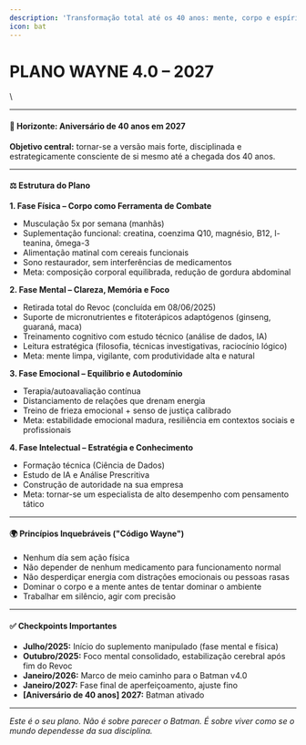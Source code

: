 ```yaml
---
description: 'Transformação total até os 40 anos: mente, corpo e espírito sob controle.'
icon: bat
---
```


# PLANO WAYNE 4.0 – 2027

\


***

#### 📆 Horizonte: Aniversário de 40 anos em 2027

**Objetivo central:** tornar-se a versão mais forte, disciplinada e estrategicamente consciente de si mesmo até a chegada dos 40 anos.

***

#### ⚖️ Estrutura do Plano

**1. Fase Física – Corpo como Ferramenta de Combate**

* Musculação 5x por semana (manhãs)
* Suplementação funcional: creatina, coenzima Q10, magnésio, B12, l-teanina, ômega-3
* Alimentação matinal com cereais funcionais
* Sono restaurador, sem interferências de medicamentos
* Meta: composição corporal equilibrada, redução de gordura abdominal

**2. Fase Mental – Clareza, Memória e Foco**

* Retirada total do Revoc (concluída em 08/06/2025)
* Suporte de micronutrientes e fitoterápicos adaptógenos (ginseng, guaraná, maca)
* Treinamento cognitivo com estudo técnico (análise de dados, IA)
* Leitura estratégica (filosofia, técnicas investigativas, raciocínio lógico)
* Meta: mente limpa, vigilante, com produtividade alta e natural

**3. Fase Emocional – Equilíbrio e Autodomínio**

* Terapia/autoavaliação contínua
* Distanciamento de relações que drenam energia
* Treino de frieza emocional + senso de justiça calibrado
* Meta: estabilidade emocional madura, resiliência em contextos sociais e profissionais

**4. Fase Intelectual – Estratégia e Conhecimento**

* Formação técnica (Ciência de Dados)
* Estudo de IA e Análise Prescritiva
* Construção de autoridade na sua empresa
* Meta: tornar-se um especialista de alto desempenho com pensamento tático

***

#### 🌍 Princípios Inquebráveis ("Código Wayne")

* Nenhum día sem ação física
* Não depender de nenhum medicamento para funcionamento normal
* Não desperdiçar energia com distrações emocionais ou pessoas rasas
* Dominar o corpo e a mente antes de tentar dominar o ambiente
* Trabalhar em silêncio, agir com precisão

***

#### ✅ Checkpoints Importantes

* **Julho/2025:** Início do suplemento manipulado (fase mental e física)
* **Outubro/2025:** Foco mental consolidado, estabilização cerebral após fim do Revoc
* **Janeiro/2026:** Marco de meio caminho para o Batman v4.0
* **Janeiro/2027:** Fase final de aperfeiçoamento, ajuste fino
* **\[Aniversário de 40 anos] 2027:** Batman ativado

***

_Este é o seu plano. Não é sobre parecer o Batman. É sobre viver como se o mundo dependesse da sua disciplina._
